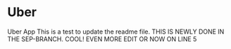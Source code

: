 # Uber
Uber App
This is a test to update the readme file. 
THIS IS NEWLY DONE IN THE SEP-BRANCH. COOL!
EVEN MORE EDIT OR NOW ON LINE 5
